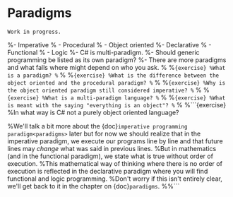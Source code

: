 # Paradigms

```{warning}
Work in progress.
```

%- Imperative
%  - Procedural
%  - Object oriented
%- Declarative
%  - Functional
%  - Logic
%- C# is multi-paradigm.
%- Should generic programming be listed as its own paradigm?
%- There are more paradigms and what falls where might depend on who you ask.
%
%```{exercise}
%What is a paradigm?
%```
%
%```{exercise}
%What is the difference between the object oriented and the procedural paradigm?
%```
%
%```{exercise}
%Why is the object oriented paradigm still considered imperative?
%```
%
%```{exercise}
%What is a multi-paradigm language?
%```
%
%```{exercise}
%What is meant with the saying "everything is an object"?
%```
%
%```{exercise}
%In what way is C# not a purely object oriented language?



%We'll talk a bit more about the {doc}`imperative programming paradigm<paradigms>` later but for now we should realize that in the imperative paradigm, we execute our programs line by line and that future lines may *change* what was said in previous lines.
%But in mathematics (and in the functional paradigm), we state what is true without order of execution.
%This mathematical way of thinking where there is no order of execution is reflected in the declarative paradigm where you will find functional and logic programming.
%Don't worry if this isn't entirely clear, we'll get back to it in the chapter on {doc}`paradigms`.
%%```
